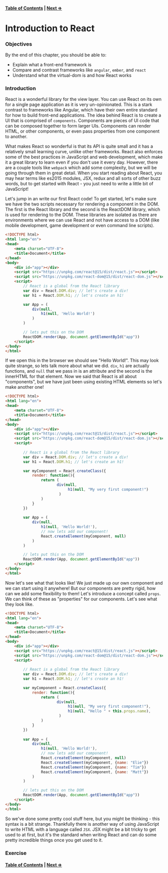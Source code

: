 #### [Table of Contents](./../readme.md) | [Next ⇒](./02-jsx.md)

# Introduction to React

### Objectives

By the end of this chapter, you should be able to:

- Explain what a front-end framework is 
- Compare and contrast frameworks like `angular`, `ember`, and `react`
- Understand what the virtual-dom is and how React works

### Introduction

React is a wonderful library for the view layer. You can use React on its own for a single page application as it is very un-opinionated.  This is a stark contrast to frameworks like Angular, which have their own entire standard for how to build front-end applications. The idea behind React is to create a UI that is comprised of `components`. Components are pieces of UI code that can be composed together to form larger UIs. Components can render HTML, or other components, or even pass properties from one component to another. 

What makes React so wonderful is that its API is quite small and it has a relatively small learning curve, unlike other frameworks. React also enforces some of the best practices in JavaScript and web development, which make it a great library to learn even if you don't use it every day. However, there are a couple tools like `webpack` which add some complexity, but we will be going through them in great detail. When you start reading about React, you may hear terms like es2015 modules, JSX, redux and all sorts of other buzz words, but to get started with React - you just need to write a little bit of JavaScript! 

Let's jump in an write our first React code! To get started, let's make sure we have the two scripts necessary for rendering a component in the DOM. The first is the React library and the second is the ReactDOM library, which is used for rendering to the DOM. These libraries are isolated as there are environments where we can use React and not have access to a DOM (like mobile development, game development or even command line scripts).

```html
<!DOCTYPE html>
<html lang="en">
<head>
    <meta charset="UTF-8">
    <title>Document</title>
</head>
<body>
    <div id="app"></div>
    <script src="https://unpkg.com/react@15/dist/react.js"></script>
    <script src="https://unpkg.com/react-dom@15/dist/react-dom.js"></script>
    <script>
        // React is a global from the React library
        var div = React.DOM.div; // let's create a div!
        var h1 = React.DOM.h1; // let's create an h1!

        var App = (
            div(null,
                h1(null, 'Hello World!')
            )
        )

        // lets put this on the DOM
        ReactDOM.render(App, document.getElementById("app"))
    </script>
</body>
</html>
```

If we open this in the browser we should see "Hello World!". This may look quite strange, so lets talk more about what we did. `div`, `h1` are actually functions, and `null` that we pass in is an attribute and the second is the innerHTML for that element. Now we said that React is all about "components", but we have just been using existing HTML elements so let's make another one!

```html
<!DOCTYPE html>
<html lang="en">
<head>
    <meta charset="UTF-8">
    <title>Document</title>
</head>
<body>
    <div id="app"></div>
    <script src="https://unpkg.com/react@15/dist/react.js"></script>
    <script src="https://unpkg.com/react-dom@15/dist/react-dom.js"></script>
    <script>
        
        // React is a global from the React library
        var div = React.DOM.div; // let's create a div!
        var h1 = React.DOM.h1; // let's create an h1!

        var myComponent = React.createClass({
            render: function(){
                return (
                       div(null,
                            h1(null, "My very first component!")
                        ) 
                )
            }
        })
        
        var App = (
            div(null,
                h1(null, 'Hello World!'),
                // now lets add our component!
                React.createElement(myComponent, null)
            )
        )

        // lets put this on the DOM
        ReactDOM.render(App, document.getElementById("app"))
    </script>
</body>
</html>
```

Now let's see what that looks like! We just made up our own component and we can start using it anywhere! But our components are pretty rigid, how can we add some flexibility to them! Let's introduce a concept called `props`. We can think of these as "properties" for our components. Let's see what they look like.

```html
<!DOCTYPE html>
<html lang="en">
<head>
    <meta charset="UTF-8">
    <title>Document</title>
</head>
<body>
    <div id="app"></div>
    <script src="https://unpkg.com/react@15/dist/react.js"></script>
    <script src="https://unpkg.com/react-dom@15/dist/react-dom.js"></script>
    <script>
        
        // React is a global from the React library
        var div = React.DOM.div; // let's create a div!
        var h1 = React.DOM.h1; // let's create an h1!

        var myComponent = React.createClass({
            render: function(){
                return (
                       div(null,
                            h1(null, "My very first component!"),
                            h1(null, "Hello " + this.props.name),
                        ) 
                )
            }
        })
        
        var App = (
            div(null,
                h1(null, 'Hello World!'),
                // now lets add our component!
                React.createElement(myComponent, null)
                React.createElement(myComponent, {name: "Elie"})
                React.createElement(myComponent, {name: "Tim"})
                React.createElement(myComponent, {name: "Matt"})
            )
        )

        // lets put this on the DOM
        ReactDOM.render(App, document.getElementById("app"))
    </script>
</body>
</html>
```

So we've done some pretty cool stuff here, but you might be thinking - this syntax is a bit strange. Thankfully there is another way of using JavaScript to write HTML with a language called `JSX`. JSX might be a bit tricky to get used to at first, but it's the standard when writing React and can do some pretty incredible things once you get used to it.

### Exercise



#### [Table of Contents](./../readme.md) | [Next ⇒](./02-jsx.md)
